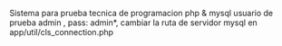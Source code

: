 Sistema para prueba tecnica de programacion php & mysql
usuario de prueba admin , pass: admin*, cambiar la ruta de servidor mysql en app/util/cls_connection.php
